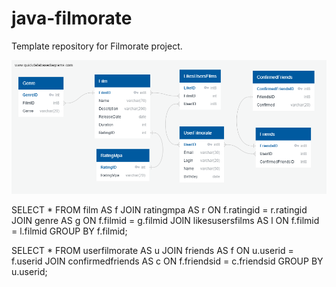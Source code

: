 # java-filmorate
Template repository for Filmorate project.

![Database schema](/QuickDBD-Sprint%2010.png)

SELECT *
FROM film AS f
JOIN ratingmpa AS r ON f.ratingid = r.ratingid
JOIN genre AS g ON f.filmid = g.filmid
JOIN likesusersfilms AS l ON f.filmid = l.filmid
GROUP BY f.filmid;

SELECT *
FROM userfilmorate AS u
JOIN friends AS f ON u.userid = f.userid
JOIN confirmedfriends AS c ON f.friendsid = c.friendsid
GROUP BY u.userid;

